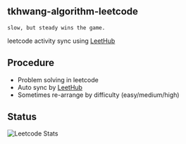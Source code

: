 ## tkhwang-algorithm-leetcode


    slow, but steady wins the game.

leetcode activity sync using [LeetHub](https://github.com/QasimWani/LeetHub)

## Procedure

* Problem solving in leetcode
* Auto sync by [LeetHub](https://github.com/QasimWani/LeetHub)
* Sometimes re-arrange by difficulty (easy/medium/high)

## Status

![Leetcode Stats](https://leetcard.jacoblin.cool/tkhwang)
